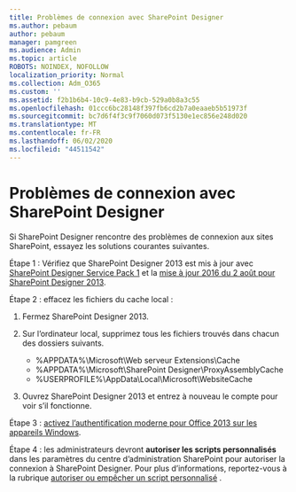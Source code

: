 ```yaml
---
title: Problèmes de connexion avec SharePoint Designer
ms.author: pebaum
author: pebaum
manager: pamgreen
ms.audience: Admin
ms.topic: article
ROBOTS: NOINDEX, NOFOLLOW
localization_priority: Normal
ms.collection: Adm_O365
ms.custom: ''
ms.assetid: f2b1b6b4-10c9-4e83-b9cb-529a0b8a3c55
ms.openlocfilehash: 01ccc6bc28148f397fb6cd2b7a0eaaeb5b51973f
ms.sourcegitcommit: bc7d6f4f3c9f7060d073f5130e1ec856e248d020
ms.translationtype: MT
ms.contentlocale: fr-FR
ms.lasthandoff: 06/02/2020
ms.locfileid: "44511542"
---
```

# <a name="sharepoint-designer-connection-issues"></a>Problèmes de connexion avec SharePoint Designer 

Si SharePoint Designer rencontre des problèmes de connexion aux sites SharePoint, essayez les solutions courantes suivantes.

Étape 1 : Vérifiez que SharePoint Designer 2013 est mis à jour avec [SharePoint Designer Service Pack 1](https://support.microsoft.com/help/2817441/description-of-microsoft-sharepoint-designer-2013-service-pack-1-sp1) et la [mise à jour 2016 du 2 août pour SharePoint Designer 2013](https://support.microsoft.com/help/3114721/august-2-2016-update-for-sharepoint-designer-2013-kb3114721).



Étape 2 : effacez les fichiers du cache local :

1. Fermez SharePoint Designer 2013.

2. Sur l’ordinateur local, supprimez tous les fichiers trouvés dans chacun des dossiers suivants.

    - %APPDATA%\Microsoft\Web serveur Extensions\Cache
    - %APPDATA%\Microsoft\SharePoint Designer\ProxyAssemblyCache
    - %USERPROFILE%\AppData\Local\Microsoft\WebsiteCache

3. Ouvrez SharePoint Designer 2013 et entrez à nouveau le compte pour voir s’il fonctionne.

Étape 3 : [activez l’authentification moderne pour Office 2013 sur les appareils Windows](https://docs.microsoft.com/microsoft-365/admin/security-and-compliance/enable-modern-authentication).

Étape 4 : les administrateurs devront **autoriser les scripts personnalisés** dans les paramètres du centre d’administration SharePoint pour autoriser la connexion à SharePoint Designer. Pour plus d’informations, reportez-vous à la rubrique [autoriser ou empêcher un script personnalisé](https://docs.microsoft.com/sharepoint/allow-or-prevent-custom-script) .


